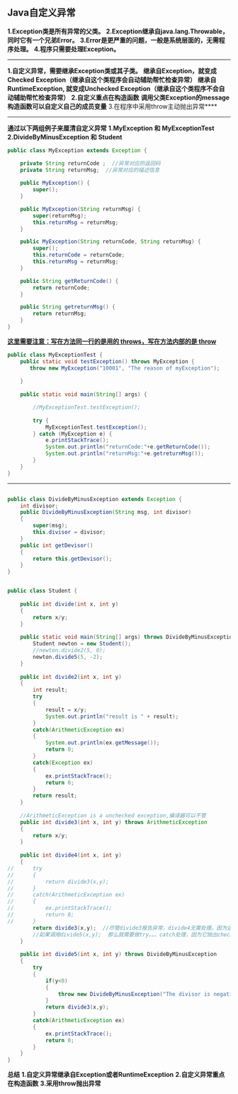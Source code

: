 ## Java自定义异常



**1.Exception类是所有异常的父类。**
**2.Exception继承自java.lang.Throwable，同时它有一个兄弟Error。**
**3.Error是更严重的问题，一般是系统层面的，无需程序处理。**
**4.程序只需要处理Exception。**

------

**1.自定义异常，需要继承Exception类或其子类。**
    **继承自Exception，就变成Checked Exception（继承自这个类程序会自动辅助帮忙检查异常）**
    **继承自RuntimeException, 就变成Unchecked Exception（继承自这个类程序不会自动辅助帮忙检查异常）**
**2.自定义重点在构造函数**
    **调用父类Exception的message构造函数可以自定义自己的成员变量**
3.在程序中采用throw主动抛出异常****

------

**通过以下两组例子来厘清自定义异常**
**1.MyException 和 MyExceptionTest**
**2.DivideByMinusException 和 Student**

```java
public class MyException extends Exception {

	private String returnCode ;  //异常对应的返回码
	private String returnMsg;  //异常对应的描述信息
	
	public MyException() {
		super();
	}

	public MyException(String returnMsg) {
		super(returnMsg);
		this.returnMsg = returnMsg;
	}

	public MyException(String returnCode, String returnMsg) {
		super();
		this.returnCode = returnCode;
		this.returnMsg = returnMsg;
	}

	public String getReturnCode() {
		return returnCode;
	}

	public String getreturnMsg() {
		return returnMsg;
	}
}
```

**<u>这里需要注意：写在方法同一行的是用的 throws，写在方法内部的是 throw</u>**

```java
public class MyExceptionTest {
	public static void testException() throws MyException {  
       throw new MyException("10001", "The reason of myException");  
         
    }  
	
	public static void main(String[] args) {

		//MyExceptionTest.testException();
		
		try {
			MyExceptionTest.testException();
		} catch (MyException e) {
			e.printStackTrace();
			System.out.println("returnCode:"+e.getReturnCode());
			System.out.println("returnMsg:"+e.getreturnMsg());
		}
	}
}
```



------



```java

public class DivideByMinusException extends Exception {
	int divisor;
	public DivideByMinusException(String msg, int divisor)
	{
		super(msg);
		this.divisor = divisor;
	}
	public int getDevisor()
	{
		return this.getDevisor();
	}
}

```



```java

public class Student {
	
	public int divide(int x, int y) 
	{
		return x/y;
	}
	
	public static void main(String[] args) throws DivideByMinusException{
		Student newton = new Student();
		//newton.divide2(5, 0);
		newton.divide5(5, -2);
	}	
	
	public int divide2(int x, int y)
	{
		int result;
		try
		{
			result = x/y;
			System.out.println("result is " + result);
		}
		catch(ArithmeticException ex)
		{
			System.out.println(ex.getMessage());
			return 0;
		}
		catch(Exception ex)
		{
			ex.printStackTrace();
			return 0;
		}
		return result;
	}
	
	//ArithmeticException is a unchecked exception,编译器可以不管
	public int divide3(int x, int y) throws ArithmeticException
	{		
		return x/y;
	}
	
	public int divide4(int x, int y) 
	{		
//		try
//		{
//			return divide3(x,y);
//		}
//		catch(ArithmeticException ex)
//		{
//			ex.printStackTrace();
//			return 0;
//		}
		return divide3(x,y);  //尽管divide3报告异常，divide4无需处理。因为这个异常是unchecked exception
		//如果调用divide5(x,y);  那么就需要做try。。。catch处理，因为它抛出checked exception
	}
	
	public int divide5(int x, int y) throws DivideByMinusException
	{		
		try
		{
			if(y<0)
			{
				throw new DivideByMinusException("The divisor is negative", y);
			}
			return divide3(x,y);
		}
		catch(ArithmeticException ex)
		{
			ex.printStackTrace();
			return 0;
		}
	}
}

```

**总结**
**1.自定义异常继承自Exception或者RuntimeException**
**2.自定义异常重点在构造函数**
**3.采用throw抛出异常**